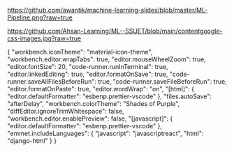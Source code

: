 https://github.com/awantik/machine-learning-slides/blob/master/ML-Pipeline.png?raw=true


https://github.com/Ahsan-Learning/ML--SSUET/blob/main/contentgoogle-css-images.jpg?raw=true




{
  "workbench.iconTheme": "material-icon-theme",
  "workbench.editor.wrapTabs": true,
  "editor.mouseWheelZoom": true,
  "editor.fontSize": 20,
  "code-runner.runInTerminal": true,
  "editor.linkedEditing": true,
  "editor.formatOnSave": true,
  "code-runner.saveAllFilesBeforeRun": true,
  "code-runner.saveFileBeforeRun": true,
  "editor.formatOnPaste": true,
  "editor.wordWrap": "on",
  "[html]": {
    "editor.defaultFormatter": "esbenp.prettier-vscode"
  },
  "files.autoSave": "afterDelay",
  "workbench.colorTheme": "Shades of Purple",
  "diffEditor.ignoreTrimWhitespace": false,
  "workbench.editor.enablePreview": false,
  "[javascript]": {
    "editor.defaultFormatter": "esbenp.prettier-vscode"
  },
  "emmet.includeLanguages": {
    "javascript": "javascriptreact",
    "html": "django-html"
  }
}


